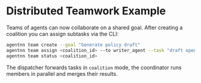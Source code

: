 # Distributed Teamwork Example

Teams of agents can now collaborate on a shared goal. After creating a coalition you can assign subtasks via the CLI:

```bash
agentnn team create --goal "Generate policy draft"
agentnn team assign <coalition_id> --to writer_agent --task "draft opening"
agentnn team status <coalition_id>
```

The dispatcher forwards tasks in `coalition` mode, the coordinator runs members in parallel and merges their results.
